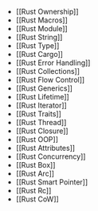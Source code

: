 - [[Rust Ownership]]
- [[Rust Macros]]
- [[Rust Module]]
- [[Rust String]]
- [[Rust Type]]
- [[Rust Cargo]]
- [[Rust Error Handling]]
- [[Rust Collections]]
- [[Rust Flow Control]]
- [[Rust Generics]]
- [[Rust Lifetime]]
- [[Rust Iterator]]
- [[Rust Traits]]
- [[Rust Thread]]
- [[Rust Closure]]
- [[Rust OOP]]
- [[Rust Attributes]]
- [[Rust Concurrency]]
- [[Rust Box]]
- [[Rust Arc]]
- [[Rust Smart Pointer]]
- [[Rust Rc]]
- [[Rust CoW]]